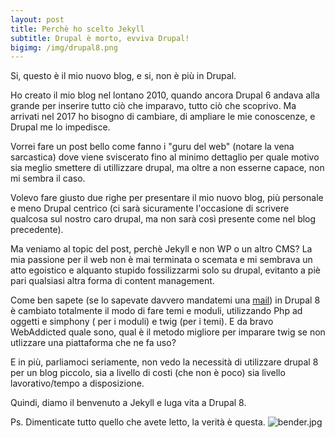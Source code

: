 ```yaml
---
layout: post
title: Perchè ho scelto Jekyll
subtitle: Drupal è morto, evviva Drupal!
bigimg: /img/drupal8.png
---
```


Si, questo è il mio nuovo blog, e si, non è più in Drupal.

Ho creato il mio blog nel lontano 2010, quando ancora Drupal 6 andava alla grande per inserire tutto ciò che imparavo, tutto ciò che scoprivo. Ma arrivati nel 2017 ho bisogno di cambiare, di ampliare le mie conoscenze, e Drupal me lo impedisce.

Vorrei fare un post bello come fanno i "guru del web" (notare la vena sarcastica) dove viene sviscerato fino al minimo dettaglio per quale motivo sia meglio smettere di utillizzare drupal, ma oltre a non esserne capace, non mi sembra il caso.

Volevo fare giusto due righe per presentare il mio nuovo blog, più personale e meno Drupal centrico (ci sarà sicuramente l'occasione di scrivere qualcosa sul nostro caro drupal, ma non sarà così presente come nel blog precedente).

Ma veniamo al topic del post, perchè Jekyll e non WP o un altro CMS?
La mia passione per il web non è mai terminata o scemata e mi sembrava un atto egoistico e alquanto stupido fossilizzarmi solo su drupal, evitanto a piè pari qualsiasi altra forma di content management.

Come ben sapete (se lo sapevate davvero mandatemi una [mail](mailto:mail@davidesanfilippo.it)) in Drupal 8 è cambiato totalmente il modo di fare temi e moduli, utilizzando Php ad oggetti e simphony ( per i moduli) e twig (per i temi). 
E da bravo WebAddicted quale sono, qual è il metodo migliore per imparare twig se non utlizzare una piattaforma che ne fa uso?

E in più, parliamoci seriamente, non vedo la necessità di utilizzare drupal 8 per un blog piccolo, sia a livello di costi (che non è poco) sia livello lavorativo/tempo a disposizione.

Quindi, diamo il benvenuto a Jekyll e luga vita a Drupal 8.

Ps.
Dimenticate tutto quello che avete letto, la verità è questa.
![bender.jpg]({{site.baseurl}}/img/bender.jpg)

